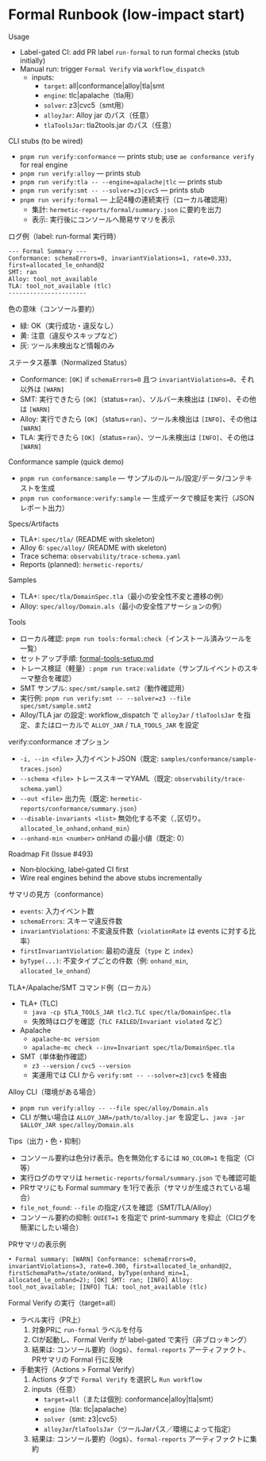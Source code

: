 # Formal Runbook (low-impact start)

Usage
- Label-gated CI: add PR label `run-formal` to run formal checks (stub initially)
- Manual run: trigger `Formal Verify` via `workflow_dispatch`
  - inputs:
    - `target`: all|conformance|alloy|tla|smt
    - `engine`: tlc|apalache（tla用）
    - `solver`: z3|cvc5（smt用）
    - `alloyJar`: Alloy jar のパス（任意）
    - `tlaToolsJar`: tla2tools.jar のパス（任意）

CLI stubs (to be wired)
- `pnpm run verify:conformance` — prints stub; use `ae conformance verify` for real engine
- `pnpm run verify:alloy` — prints stub
- `pnpm run verify:tla -- --engine=apalache|tlc` — prints stub
- `pnpm run verify:smt -- --solver=z3|cvc5` — prints stub
- `pnpm run verify:formal` — 上記4種の連続実行（ローカル確認用）
  - 集計: `hermetic-reports/formal/summary.json` に要約を出力
  - 表示: 実行後にコンソールへ簡易サマリを表示

ログ例（label: run-formal 実行時）
```
--- Formal Summary ---
Conformance: schemaErrors=0, invariantViolations=1, rate=0.333, first=allocated_le_onhand@2
SMT: ran
Alloy: tool_not_available
TLA: tool_not_available (tlc)
----------------------
```

色の意味（コンソール要約）
- 緑: OK（実行成功・違反なし）
- 黄: 注意（違反やスキップなど）
- 灰: ツール未検出など情報のみ

ステータス基準（Normalized Status）
- Conformance: `[OK]` if `schemaErrors=0` 且つ `invariantViolations=0`、それ以外は `[WARN]`
- SMT: 実行できたら `[OK]`（status=`ran`）、ソルバー未検出は `[INFO]`、その他は `[WARN]`
- Alloy: 実行できたら `[OK]`（status=`ran`）、ツール未検出は `[INFO]`、その他は `[WARN]`
- TLA: 実行できたら `[OK]`（status=`ran`）、ツール未検出は `[INFO]`、その他は `[WARN]`

Conformance sample (quick demo)
- `pnpm run conformance:sample` — サンプルのルール/設定/データ/コンテキストを生成
- `pnpm run conformance:verify:sample` — 生成データで検証を実行（JSONレポート出力）

Specs/Artifacts
- TLA+: `spec/tla/` (README with skeleton)
- Alloy 6: `spec/alloy/` (README with skeleton)
- Trace schema: `observability/trace-schema.yaml`
- Reports (planned): `hermetic-reports/`

Samples
- TLA+: `spec/tla/DomainSpec.tla`（最小の安全性不変と遷移の例）
- Alloy: `spec/alloy/Domain.als`（最小の安全性アサーションの例）

Tools
- ローカル確認: `pnpm run tools:formal:check`（インストール済みツールを一覧）
- セットアップ手順: [formal-tools-setup.md](./formal-tools-setup.md)
- トレース検証（軽量）: `pnpm run trace:validate`（サンプルイベントのスキーマ整合を確認）
 - SMT サンプル: `spec/smt/sample.smt2`（動作確認用）
 - 実行例: `pnpm run verify:smt -- --solver=z3 --file spec/smt/sample.smt2`
  - Alloy/TLA jar の設定: workflow_dispatch で `alloyJar` / `tlaToolsJar` を指定、またはローカルで `ALLOY_JAR` / `TLA_TOOLS_JAR` を設定

verify:conformance オプション
- `-i, --in <file>` 入力イベントJSON（既定: `samples/conformance/sample-traces.json`）
- `--schema <file>` トレーススキーマYAML（既定: `observability/trace-schema.yaml`）
- `--out <file>` 出力先（既定: `hermetic-reports/conformance/summary.json`）
- `--disable-invariants <list>` 無効化する不変（`,`区切り。`allocated_le_onhand,onhand_min`）
- `--onhand-min <number>` onHand の最小値（既定: 0）

Roadmap Fit (Issue #493)
- Non‑blocking, label‑gated CI first
- Wire real engines behind the above stubs incrementally

サマリの見方（conformance）
- `events`: 入力イベント数
- `schemaErrors`: スキーマ違反件数
- `invariantViolations`: 不変違反件数（`violationRate` は events に対する比率）
- `firstInvariantViolation`: 最初の違反（`type` と `index`）
 - `byType(...)`: 不変タイプごとの件数（例: `onhand_min`, `allocated_le_onhand`）

TLA+/Apalache/SMT コマンド例（ローカル）
- TLA+ (TLC)
  - `java -cp $TLA_TOOLS_JAR tlc2.TLC spec/tla/DomainSpec.tla`
  - 失敗時はログを確認（`TLC FAILED`/`Invariant violated` など）
- Apalache
  - `apalache-mc version`
  - `apalache-mc check --inv=Invariant spec/tla/DomainSpec.tla`
- SMT（単体動作確認）
  - `z3 --version` / `cvc5 --version`
  - 実運用では CLI から `verify:smt -- --solver=z3|cvc5` を経由
  
Alloy CLI（環境がある場合）
- `pnpm run verify:alloy -- --file spec/alloy/Domain.als`
- CLI が無い場合は `ALLOY_JAR=/path/to/alloy.jar` を設定し、`java -jar $ALLOY_JAR spec/alloy/Domain.als`

Tips（出力・色・抑制）
- コンソール要約は色分け表示。色を無効化するには `NO_COLOR=1` を指定（CI等）
- 実行ログのサマリは `hermetic-reports/formal/summary.json` でも確認可能
- PRサマリにも Formal summary を1行で表示（サマリが生成されている場合）
- `file_not_found`: `--file` の指定パスを確認（SMT/TLA/Alloy）
 - コンソール要約の抑制: `QUIET=1` を指定で print-summary を抑止（CIログを簡潔にしたい場合）

PRサマリの表示例
```
• Formal summary: [WARN] Conformance: schemaErrors=0, invariantViolations=3, rate=0.300, first=allocated_le_onhand@2, firstSchemaPath=/state/onHand, byType(onhand_min=1, allocated_le_onhand=2); [OK] SMT: ran; [INFO] Alloy: tool_not_available; [INFO] TLA: tool_not_available (tlc)
```

Formal Verify の実行（target=all）
- ラベル実行（PR上）
  1. 対象PRに `run-formal` ラベルを付与
  2. CIが起動し、Formal Verify が label-gated で実行（非ブロッキング）
  3. 結果は: コンソール要約（logs）、`formal-reports` アーティファクト、PRサマリの Formal 行に反映
- 手動実行（Actions > Formal Verify）
  1. Actions タブで `Formal Verify` を選択し `Run workflow`
  2. inputs（任意）
     - `target=all`（または個別: conformance|alloy|tla|smt）
     - `engine`（tla: tlc|apalache）
     - `solver`（smt: z3|cvc5）
     - `alloyJar`/`tlaToolsJar`（ツールJarパス／環境によって指定）
  3. 結果は: コンソール要約（logs）、`formal-reports` アーティファクトに集約
